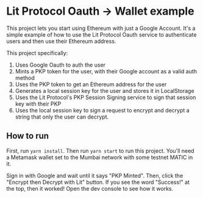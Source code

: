 # Lit Protocol Oauth -> Wallet example

This project lets you start using Ethereum with just a Google Account. It's a simple example of how to use the Lit Protocol Oauth service to authenticate users and then use their Ethereum address.

This project specifically:

1. Uses Google Oauth to auth the user
2. Mints a PKP token for the user, with their Google account as a valid auth method
3. Uses the PKP token to get an Ethereum address for the user
4. Generates a local session key for the user and stores it in LocalStorage
5. Uses the Lit Protocol's PKP Session Signing service to sign that session key with their PKP
6. Uses the local session key to sign a request to encrypt and decrypt a string that only the user can decrypt.

## How to run

First, run `yarn install`. Then run `yarn start` to run this project. You'll need a Metamask wallet set to the Mumbai network with some testnet MATIC in it.

Sign in with Google and wait until it says "PKP Minted". Then, click the "Encrypt then Decrypt with Lit" button. If you see the word "Success!" at the top, then it worked! Open the dev console to see how it works.
